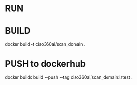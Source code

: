 # RUN

# BUILD

docker build -t ciso360ai/scan_domain .

# PUSH to dockerhub
docker buildx build --push --tag ciso360ai/scan_domain:latest .
